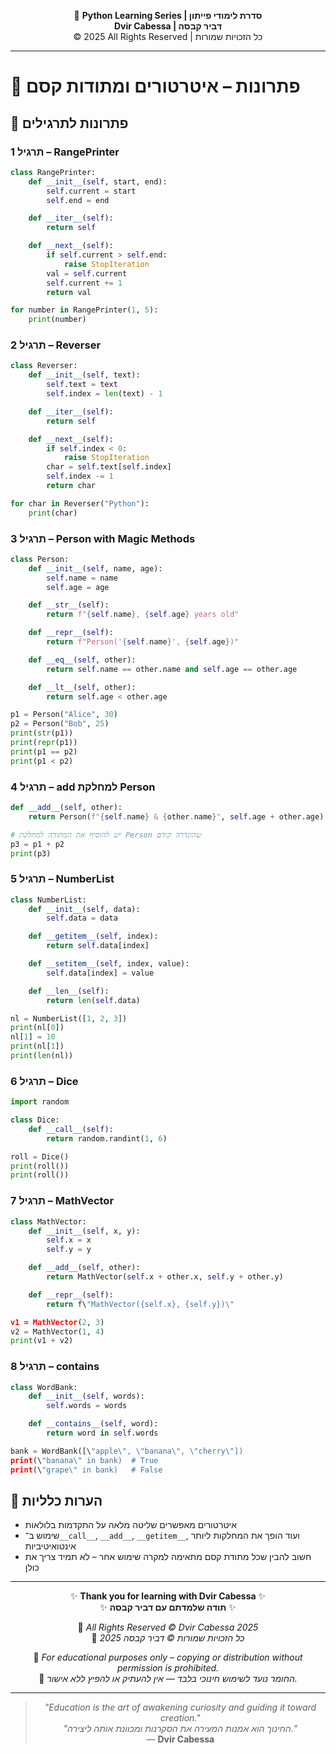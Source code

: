 <!-- DC_HEADER_START -->
<div align="center">

🐍 **Python Learning Series | סדרת לימודי פייתון**  
**Dvir Cabessa | דביר קבסה**  
© 2025 All Rights Reserved | כל הזכויות שמורות

</div>

---
<!-- DC_HEADER_END -->

# 📘 פתרונות – איטרטורים ומתודות קסם

## 🧪 פתרונות לתרגילים

### תרגיל 1 – RangePrinter
```python
class RangePrinter:
    def __init__(self, start, end):
        self.current = start
        self.end = end

    def __iter__(self):
        return self

    def __next__(self):
        if self.current > self.end:
            raise StopIteration
        val = self.current
        self.current += 1
        return val

for number in RangePrinter(1, 5):
    print(number)
````

### תרגיל 2 – Reverser

```python
class Reverser:
    def __init__(self, text):
        self.text = text
        self.index = len(text) - 1

    def __iter__(self):
        return self

    def __next__(self):
        if self.index < 0:
            raise StopIteration
        char = self.text[self.index]
        self.index -= 1
        return char

for char in Reverser("Python"):
    print(char)
```

### תרגיל 3 – Person with Magic Methods

```python
class Person:
    def __init__(self, name, age):
        self.name = name
        self.age = age

    def __str__(self):
        return f"{self.name}, {self.age} years old"

    def __repr__(self):
        return f"Person('{self.name}', {self.age})"

    def __eq__(self, other):
        return self.name == other.name and self.age == other.age

    def __lt__(self, other):
        return self.age < other.age

p1 = Person("Alice", 30)
p2 = Person("Bob", 25)
print(str(p1))
print(repr(p1))
print(p1 == p2)
print(p1 < p2)
```

### תרגיל 4 – **add** למחלקת Person

```python
def __add__(self, other):
    return Person(f"{self.name} & {other.name}", self.age + other.age)

# יש להוסיף את המתודה למחלקת Person שהוגדרה קודם
p3 = p1 + p2
print(p3)
```

### תרגיל 5 – NumberList

```python
class NumberList:
    def __init__(self, data):
        self.data = data

    def __getitem__(self, index):
        return self.data[index]

    def __setitem__(self, index, value):
        self.data[index] = value

    def __len__(self):
        return len(self.data)

nl = NumberList([1, 2, 3])
print(nl[0])
nl[1] = 10
print(nl[1])
print(len(nl))
```

### תרגיל 6 – Dice

```python
import random

class Dice:
    def __call__(self):
        return random.randint(1, 6)

roll = Dice()
print(roll())
print(roll())
```

### תרגיל 7 – MathVector

```python
class MathVector:
    def __init__(self, x, y):
        self.x = x
        self.y = y

    def __add__(self, other):
        return MathVector(self.x + other.x, self.y + other.y)

    def __repr__(self):
        return f\"MathVector({self.x}, {self.y})\"

v1 = MathVector(2, 3)
v2 = MathVector(1, 4)
print(v1 + v2)
```

### תרגיל 8 – **contains**

```python
class WordBank:
    def __init__(self, words):
        self.words = words

    def __contains__(self, word):
        return word in self.words

bank = WordBank([\"apple\", \"banana\", \"cherry\"])
print(\"banana\" in bank)  # True
print(\"grape\" in bank)   # False
```

## 💬 הערות כלליות

* איטרטורים מאפשרים שליטה מלאה על התקדמות בלולאות
* שימוש ב־`__call__`, `__add__`, `__getitem__`, ועוד הופך את המחלקות ליותר אינטואיטיביות
* חשוב להבין שכל מתודת קסם מתאימה למקרה שימוש אחר – לא תמיד צריך את כולן

<!-- DC_FOOTER_START -->
---

<div align="center">

✨ **Thank you for learning with Dvir Cabessa** ✨  
✨ **תודה שלמדתם עם דביר קבסה** ✨  

📘 *All Rights Reserved © Dvir Cabessa 2025*  
📘 *כל הזכויות שמורות © דביר קבסה 2025*  

🔗 *For educational purposes only – copying or distribution without permission is prohibited.*  
🔗 *החומר נועד לשימוש חינוכי בלבד — אין להעתיק או להפיץ ללא אישור.*

---

> _"Education is the art of awakening curiosity and guiding it toward creation."_  
> _"החינוך הוא אמנות המעירה את הסקרנות ומכוונת אותה ליצירה."_  
> — **Dvir Cabessa**

</div>
<!-- DC_FOOTER_END -->

